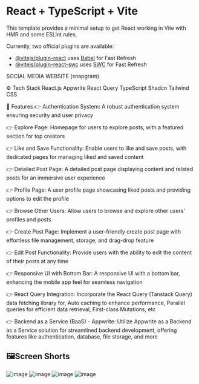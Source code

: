 # React + TypeScript + Vite

This template provides a minimal setup to get React working in Vite with HMR and some ESLint rules.

Currently, two official plugins are available:

- [@vitejs/plugin-react](https://github.com/vitejs/vite-plugin-react/blob/main/packages/plugin-react/README.md) uses [Babel](https://babeljs.io/) for Fast Refresh
- [@vitejs/plugin-react-swc](https://github.com/vitejs/vite-plugin-react-swc) uses [SWC](https://swc.rs/) for Fast Refresh



SOCIAL MEDIA WEBSITE (snapgram)

⚙️ Tech Stack
React.js
Appwrite
React Query
TypeScript
Shadcn
Tailwind CSS

🔋 Features
👉 Authentication System: A robust authentication system ensuring security and user privacy

👉 Explore Page: Homepage for users to explore posts, with a featured section for top creators

👉 Like and Save Functionality: Enable users to like and save posts, with dedicated pages for managing liked and saved content

👉 Detailed Post Page: A detailed post page displaying content and related posts for an immersive user experience

👉 Profile Page: A user profile page showcasing liked posts and providing options to edit the profile

👉 Browse Other Users: Allow users to browse and explore other users' profiles and posts

👉 Create Post Page: Implement a user-friendly create post page with effortless file management, storage, and drag-drop feature

👉 Edit Post Functionality: Provide users with the ability to edit the content of their posts at any time

👉 Responsive UI with Bottom Bar: A responsive UI with a bottom bar, enhancing the mobile app feel for seamless navigation

👉 React Query Integration: Incorporate the React Query (Tanstack Query) data fetching library for, Auto caching to enhance performance, Parallel queries for efficient data retrieval, First-class Mutations, etc

👉 Backend as a Service (BaaS) - Appwrite: Utilize Appwrite as a Backend as a Service solution for streamlined backend development, offering features like authentication, database, file storage, and more


## 🖼️Screen Shorts
![image](https://github.com/karthikamannathu/Snapgram/assets/133741486/0c0a523e-4c9e-4dc3-8a1b-55323355f424)
![image](https://github.com/karthikamannathu/Snapgram/assets/133741486/c47830d1-5022-485b-8f9a-e7a8def35e3c)
![image](https://github.com/karthikamannathu/Snapgram/assets/133741486/a1892fc1-4d2a-4bad-97af-ed0f14eedcdb)
![image](https://github.com/karthikamannathu/Snapgram/assets/133741486/a777c5f7-28a0-437b-885f-253bef439651)



